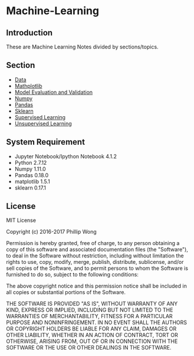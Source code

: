 # Machine-Learning

## Introduction
These are Machine Learning Notes divided by sections/topics. 

## Section
 - [Data](https://github.com/PhillipWongSeven/Machine-Learning/tree/master/Data)
 - [Mathplotlib](https://github.com/PhillipWongSeven/Machine-Learning/tree/master/Matplotlib)
 - [Model Evaluation and Validation](https://github.com/PhillipWongSeven/Machine-Learning/tree/master/Model%20Evaluation%20and%20Validation)
 - [Numpy](https://github.com/PhillipWongSeven/Machine-Learning/tree/master/Numpy)
 - [Pandas](https://github.com/PhillipWongSeven/Machine-Learning/tree/master/Pandas)
 - [Sklearn](https://github.com/PhillipWongSeven/Machine-Learning/tree/master/Sklearn)
 - [Supervised Learning](https://github.com/PhillipWongSeven/Machine-Learning/tree/master/Supervised%20Learning)
 - [Unsupervised Learning](https://github.com/PhillipWongSeven/Machine-Learning/tree/master/Unsupervised%20Learning)

## System Requirement
- Jupyter Notebook/Ipython Notebook 4.1.2 
- Python 2.7.12
- Numpy 1.11.0
- Pandas 0.18.0
- matplotlib 1.5.1
- sklearn 0.17.1
 
## License
MIT License

Copyright (c) 2016-2017 Phillip Wong

Permission is hereby granted, free of charge, to any person obtaining a copy
of this software and associated documentation files (the "Software"), to deal
in the Software without restriction, including without limitation the rights
to use, copy, modify, merge, publish, distribute, sublicense, and/or sell
copies of the Software, and to permit persons to whom the Software is
furnished to do so, subject to the following conditions:

The above copyright notice and this permission notice shall be included in all
copies or substantial portions of the Software.

THE SOFTWARE IS PROVIDED "AS IS", WITHOUT WARRANTY OF ANY KIND, EXPRESS OR
IMPLIED, INCLUDING BUT NOT LIMITED TO THE WARRANTIES OF MERCHANTABILITY,
FITNESS FOR A PARTICULAR PURPOSE AND NONINFRINGEMENT. IN NO EVENT SHALL THE
AUTHORS OR COPYRIGHT HOLDERS BE LIABLE FOR ANY CLAIM, DAMAGES OR OTHER
LIABILITY, WHETHER IN AN ACTION OF CONTRACT, TORT OR OTHERWISE, ARISING FROM,
OUT OF OR IN CONNECTION WITH THE SOFTWARE OR THE USE OR OTHER DEALINGS IN THE
SOFTWARE.

